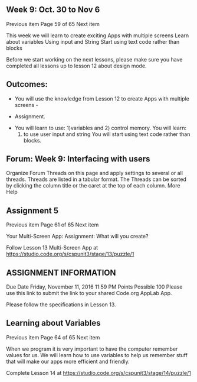 ## Week 9: Oct. 30 to Nov 6  
Previous item Page 59 of 65  Next item


This week we will learn to create exciting Apps with multiple screens
Learn about variables
Using input and String
Start using text code rather than blocks

Before we start working on the next lessons, please make sure you have completed all lessons up to lesson 12 about design mode.

## Outcomes:

- You will use the knowledge from Lesson 12 to create Apps with multiple screens - 
* Assignment.
- You will learn to use:
          1)variables and 
          2) control memory.
You will learn:
  1) to use user input and string
You will start using text code rather than blocks.

## Forum: Week 9: Interfacing with users  
Organize Forum Threads on this page and apply settings to several or all threads. Threads are listed in a tabular format. The Threads can be sorted by clicking the column title or the caret at the top of each column. More Help
## Assignment 5  
Previous item Page 61 of 65  Next item


Your Multi-Screen App:  Assignment:  What will you create?

Follow Lesson 13 Multi-Screen App at https://studio.code.org/s/cspunit3/stage/13/puzzle/1

## ASSIGNMENT INFORMATION
Due Date
Friday, November 11, 2016
11:59 PM
Points Possible
100
Please use this link to submit the link to your shared Code.org AppLab App.

Please follow the specifications in Lesson 13.

## Learning about Variables  
Previous item Page 64 of 65  Next item


When we program it is very important to have the computer remember values for us.  We will learn how to use variables to help us remember stuff that will make our apps more efficient and friendly.

Complete Lesson 14 at <https://studio.code.org/s/cspunit3/stage/14/puzzle/1>

